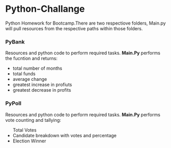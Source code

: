 # Python-Challange

Python Homework for Bootcamp.There are two respectiove folders, Main.py will pull resources from the respective paths within those folders.

<h3>PyBank</h3>
Resources and python code to perform required tasks.
<b>Main.Py</b> performs the fucntion and returns:

<ul><li>total number of months</li>
<li>total funds</li>
<li>average change</li>
<li>greatest increase in profiuts</li>
  <li>greatest decrease in profits</li></ul>

<h3>PyPoll</h3>
Resources and python code to perform required tasks.
<b>Main.Py</b> performs vote counting and tallying:

<ul><il>Total Votes</li>
<li>Candidate breakdown with votes and percentage</li>
<li>Election Winner</li></ul>



